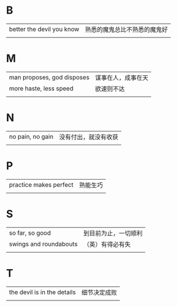 # B

|                           |                              |
| ------------------------- | ---------------------------- |
| better the devil you know | 熟悉的魔鬼总比不熟悉的魔鬼好 |
|                           |                              |

# M

|                            |                    |
| -------------------------- | ------------------ |
| man proposes, god disposes | 谋事在人，成事在天 |
| more haste, less speed     | 欲速则不达         |
|                            |                    |

# N

|                  |                      |
| ---------------- | -------------------- |
| no pain, no gain | 没有付出，就没有收获 |
|                  |                      |

# P

|                        |          |
| ---------------------- | -------- |
| practice makes perfect | 熟能生巧 |
|                        |          |

# S

|                        |                      |
| ---------------------- | -------------------- |
| so far, so good        | 到目前为止，一切顺利 |
| swings and roundabouts | （英）有得必有失     |
|                        |                      |

# T

|                             |              |
| --------------------------- | ------------ |
| the devil is in the details | 细节决定成败 |
|                             |              |
